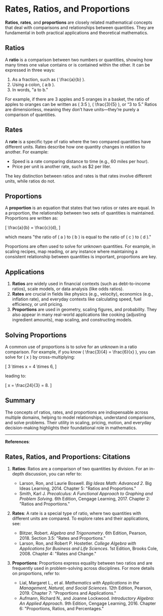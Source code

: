 # Rates, Ratios, and Proportions

**Ratios**, **rates**, and **proportions** are closely related mathematical concepts that deal with comparisons and relationships between quantities. They are fundamental in both practical applications and theoretical mathematics.

## **Ratios**

A **ratio** is a comparison between two numbers or quantities, showing how many times one value contains or is contained within the other. It can be expressed in three ways:

1. As a fraction, such as \( \frac{a}{b} \).
2. Using a colon, \( a:b \).
3. In words, "a to b."

For example, if there are 3 apples and 5 oranges in a basket, the ratio of apples to oranges can be written as \( 3:5 \), \( \frac{3}{5} \), or “3 to 5.” Ratios are dimensionless, meaning they don’t have units—they’re purely a comparison of quantities.

## **Rates**

A **rate** is a specific type of ratio where the two compared quantities have different units. Rates describe how one quantity changes in relation to another. For example:

- Speed is a rate comparing distance to time (e.g., 60 miles per hour).
- Price per unit is another rate, such as $2 per liter.

The key distinction between ratios and rates is that rates involve different units, while ratios do not.

## **Proportions**

A **proportion** is an equation that states that two ratios or rates are equal. In a proportion, the relationship between two sets of quantities is maintained. Proportions are written as:

\[
\frac{a}{b} = \frac{c}{d},
\]

which means "the ratio of \( a \) to \( b \) is equal to the ratio of \( c \) to \( d \)."

Proportions are often used to solve for unknown quantities. For example, in scaling recipes, map reading, or any instance where maintaining a consistent relationship between quantities is important, proportions are key.

## **Applications**

1. **Ratios** are widely used in financial contexts (such as debt-to-income ratios), scale models, or data analysis (like odds ratios).
2. **Rates** are crucial in fields like physics (e.g., velocity), economics (e.g., inflation rate), and everyday contexts like calculating speed, fuel efficiency, or unit pricing.
3. **Proportions** are used in geometry, scaling figures, and probability. They also appear in many real-world applications like cooking (adjusting ingredient amounts), map scaling, and constructing models.

## **Solving Proportions**

A common use of proportions is to solve for an unknown in a ratio comparison. For example, if you know \( \frac{3}{4} = \frac{6}{x} \), you can solve for \( x \) by cross-multiplying:

\[
3 \times x = 4 \times 6,
\]

leading to:

\[
x = \frac{24}{3} = 8.
\]

## **Summary**

The concepts of ratios, rates, and proportions are indispensable across multiple domains, helping to model relationships, understand comparisons, and solve problems. Their utility in scaling, pricing, motion, and everyday decision-making highlights their foundational role in mathematics.

---

**References**:

## Rates, Ratios, and Proportions: Citations

1. **Ratios**: Ratios are a comparison of two quantities by division. For an in-depth discussion, you can refer to:
   - Larson, Ron, and Laurie Boswell. *Big Ideas Math: Advanced 2*. Big Ideas Learning, 2014. Chapter 5: "Ratios and Proportions."
   - Smith, Karl J. *Precalculus: A Functional Approach to Graphing and Problem Solving*. 6th Edition, Cengage Learning, 2017. Chapter 2: "Ratios and Proportions."

2. **Rates**: A rate is a special type of ratio, where two quantities with different units are compared. To explore rates and their applications, see:
   - Blitzer, Robert. *Algebra and Trigonometry*. 6th Edition, Pearson, 2018. Section 3.5: "Rates and Proportions."
   - Larson, Ron, and Robert P. Hostetler. *College Algebra with Applications for Business and Life Sciences*. 1st Edition, Brooks Cole, 2008. Chapter 4: "Rates and Change."

3. **Proportions**: Proportions express equality between two ratios and are frequently used in problem-solving across disciplines. For more details on proportions, refer to:
   - Lial, Margaret L., et al. *Mathematics with Applications in the Management, Natural, and Social Sciences*. 12th Edition, Pearson, 2019. Chapter 7: "Proportions and Applications."
   - Aufmann, Richard N., and Joanne Lockwood. *Introductory Algebra: An Applied Approach*. 9th Edition, Cengage Learning, 2016. Chapter 6: "Proportions, Ratios, and Percentages."
